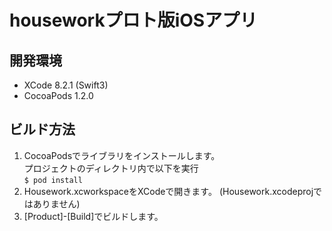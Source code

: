 # houseworkプロト版iOSアプリ
## 開発環境
* XCode 8.2.1 (Swift3)
* CocoaPods 1.2.0

## ビルド方法
1. CocoaPodsでライブラリをインストールします。  
プロジェクトのディレクトリ内で以下を実行  
`$ pod install`
2. Housework.xcworkspaceをXCodeで開きます。
(Housework.xcodeprojではありません)
3. [Product]-[Build]でビルドします。

